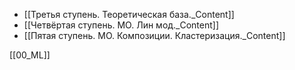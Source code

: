 * [[Третья ступень. Теоретическая база._Content]]
* [[Четвёртая ступень. МO. Лин мод._Content]]
* [[Пятая ступень. МО. Композиции. Кластеризация._Content]]


[[00_ML]]